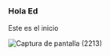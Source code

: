 ### Hola Ed 
Este es el inicio

![Captura de pantalla (2213)](https://github.com/ajimenezDS/ajimenezDS/assets/116829203/4926b3fa-ca76-45b5-b8db-9f7d93e0f667)

<!--
**ajimenezDS/ajimenezDS** is a ✨ _special_ ✨ repository because its `README.md` (this file) appears on your GitHub profile.

Here are some ideas to get you started:

- 🔭 I’m currently working on ...
- 🌱 I’m currently learning ...
- 👯 I’m looking to collaborate on ...
- 🤔 I’m looking for help with ...
- 💬 Ask me about ...
- 📫 How to reach me: ...
- 😄 Pronouns: ...
- ⚡ Fun fact: ...
-->

